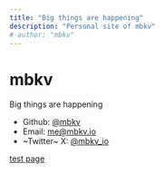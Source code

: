```yaml
---
title: "Big things are happening"
description: "Personal site of mbkv"
# author: "mbkv"
---
```


# mbkv

Big things are happening

- Github: [@mbkv](https://github.com/mbkv)
- Email: [me@mbkv.io](mailto:me@mbkv.io)
- ~Twitter~ X: [@mbkv_io](https://twitter.com/mbkv_io)

[test page](/testpage.html)
